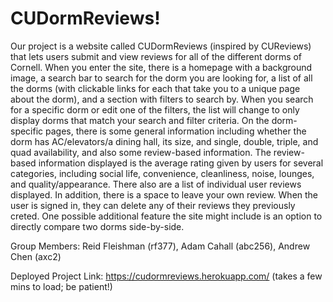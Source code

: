 # CUDormReviews!
Our project is a website called CUDormReviews (inspired by CUReviews) that lets users submit and view reviews for all of the different dorms of Cornell. When you enter the site, there is a homepage with a background image, a search bar to search for the dorm you are looking for, a list of all the dorms (with clickable links for each that take you to a unique page about the dorm), and a section with filters to search by. When you search for a specific dorm or edit one of the filters, the list will change to only display dorms that match your search and filter criteria. 
On the dorm-specific pages, there is some general information including whether the dorm has AC/elevators/a dining hall, its size, and single, double, triple, and quad availability, and also some review-based information. The review-based information displayed is the average rating given by users for several categories, including social life, convenience, cleanliness, noise, lounges, and quality/appearance. There also are a list of individual user reviews displayed. In addition, there is a space to leave your own review. When the user is signed in, they can delete any of their reviews they previously creted.  One possible additional feature the site might include is an option to directly compare two dorms side-by-side.

Group Members: Reid Fleishman (rf377), Adam Cahall (abc256), Andrew Chen (axc2)

Deployed Project Link: https://cudormreviews.herokuapp.com/ (takes a few mins to load; be patient!)
